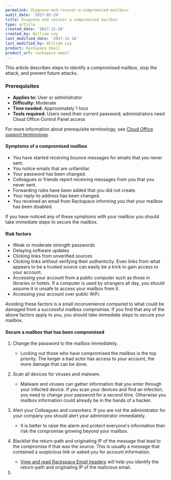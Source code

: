 ```yaml
---
permalink: diagnose-and-recover-a-compromised-mailbox/
audit_date: '2017-02-24'
title: Diagnose and recover a compromised mailbox
type: article
created_date: '2017-12-18'
created_by: William Loy
last_modified_date: '2017-12-18'
last_modified_by: William Loy
product: Rackspace Email
product_url: rackspace-email
---
```


This article describes steps to identify a compromised mailbox, stop the attack, and prevent future attacks.

### Prerequisites

- **Applies to:** User or administrator
- **Difficulty:** Moderate
- **Time needed:** Approximately 1 hour
- **Tools required:**  Users need their current password; administrators need Cloud Office Control Panel access

For more information about prerequisite terminology, see [Cloud Office support terminology](/how-to/cloud-office-support-terminology/).


#### Symptoms of a compromised mailbox

- You have started receiving bounce messages for emails that you never sent.
- You notice emails that are unfamiliar.
- Your password has been changed.
- Colleagues or friends report receiving messages from you that you never sent.   
- Forwarding rules have been added that you did not create.
- Your reply-to address has been changed.
- You received an email from Rackspace informing you that your mailbox has been disabled.

If you have noticed any of these symptoms with your mailbox you should take immediate steps to secure the mailbox.

#### Risk factors

- Weak or moderate strength passwords
- Delaying software updates
- Clicking links from unverified sources
- Clicking links without verifying their authenticity. Even links from what appears to be a trusted source can easily be a trick to gain access to    your account.
- Accessing your account from a public computer such as those in libraries or hotels. If a computer is used by strangers all day, you should assume it is unsafe to access your mailbox from it.
- Accessing your account over public WiFi.

Avoiding these factors is a small inconvenience compared to what could be damaged from a successful mailbox compromise. If you find that any of the above factors apply to you, you should take immediate steps to secure your mailbox.


#### Secure a mailbox that has been compromised

1. Change the password to the mailbox immediately.

    - Locking out those who have compromised the mailbox is the top priority. The longer a bad actor has access to your account, the more damage that can be done.

2. Scan all devices for viruses and malware.

    - Malware and viruses can gather information that you enter through your infected device. If you scan your devices and find an infection, you need to change your password for a second time. Otherwise you mailbox information could already be in the hands of a hacker.

3. Alert your Colleagues and coworkers. If you are not the administrator for your company you should alert your administrator immediately.

    - It is better to raise the alarm and protect everyone's information than risk the compromise growing beyond your mailbox.

4. Blacklist the return-path and originating IP of the message that lead to the compromise if that was the source. This is usually a message that contained a suspicious link or asked you for account information.

    - [View and read Rackspace Email headers](/how-to/view-and-read-rackspace-email-headers) will help you identify the return-path and originating IP of the malicious email.

5.

